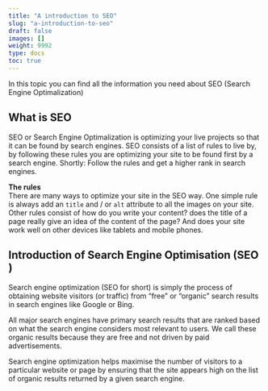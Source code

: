 ```yaml
---
title: "A introduction to SEO"
slug: "a-introduction-to-seo"
draft: false
images: []
weight: 9992
type: docs
toc: true
---
```


In this topic you can find all the information you need about SEO (Search Engine Optimalization)

## What is SEO
SEO or Search Engine Optimalization is optimizing your live projects so that it can be found by search engines. SEO consists of a list of rules to live by, by following these rules you are optimizing your site to be found first by a search engine. Shortly: Follow the rules and get a higher rank in search engines.

**The rules**<br>
There are many ways to optimize your site in the SEO way. One simple rule is always add an `title` and / or `alt` attribute to all the images on your site. Other rules consist of how do you write your content? does the title of a page really give an idea of the content of the page? And does your site work well on other devices like tablets and mobile phones.

## Introduction of Search Engine Optimisation (SEO )
Search engine optimization (SEO for short) is simply the process of obtaining website visitors (or traffic) from “free” or “organic” search results in search engines like Google or Bing.

All major search engines have primary search results that are ranked based on what the search engine considers most relevant to users. We call these organic results because they are free and not driven by paid advertisements.

Search engine optimization helps maximise the number of visitors to a particular website or page by ensuring that the site appears high on the list of organic results returned by a given search engine.

